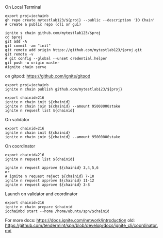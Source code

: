 
On Local Terminal 
```
export proj=iochainb
gh repo create mytestlab123/${proj} --public --description 'IO Chain'    # Create a public repo (cli or gui)

ignite s chain github.com/mytestlab123/$proj
cd $proj
git add -A
git commit -am "init"
git remote add origin https://github.com/mytestlab123/$proj.git
git remote -v
# git config --global --unset credential.helper
git push -u origin master
#ignite chain serve
```

on gitpod: https://github.com/ignite/gitpod
```
export proj=iochainb
ignite n chain publish github.com/mytestlab123/${proj}

export chainid=216
ignite n chain init ${chainid}
ignite n chain join ${chainid} --amount 95000000stake
ignite n request list ${chainid}
```

On validator
```
export chainid=216
ignite n chain init ${chainid}
ignite n chain join ${chainid} --amount 95000000stake
```

On coordinator
```
export chainid=216
ignite n request list ${chainid}

ignite n request approve ${chainid} 3,4,5,6
or
# ignite n request reject ${chainid} 7-10
ignite n request approve ${chainid} 11-12
ignite n request approve ${chainid} 3-8
```

Launch on validator and coordinator
```
export chainid=216
ignite n chain prepare $chainid
iochainbd start --home /home/ubuntu/spn/$chainid
```


For more docs: https://docs.ignite.com/network/introduction
old: https://github.com/tendermint/spn/blob/develop/docs/ignite_cli/coordinator.md
